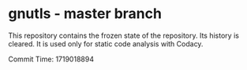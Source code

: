 # gnutls - master branch

This repository contains the frozen state of the repository.
Its history is cleared. It is used only for static code
analysis with Codacy.

Commit Time: 1719018894